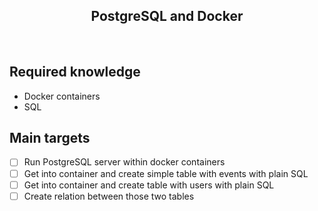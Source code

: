 <h2 align="center">PostgreSQL and Docker</h2>

<br>

## Required knowledge

- Docker containers
- SQL

## Main targets

- [ ] Run PostgreSQL server within docker containers
- [ ] Get into container and create simple table with events with plain SQL
- [ ] Get into container and create table with users with plain SQL
- [ ] Create relation between those two tables
